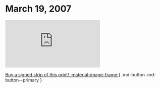 # March 19, 2007

![](https://www.achewood.com/comic.php?date=03192007)

[Buy a signed strip of this print! :material-image-frame:](https://achewood-holiday-pop-up.myshopify.com/products/strip#03192007){ .md-button .md-button--primary }
